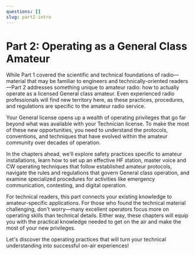 ```yaml
---
questions: []
slug: part2-intro
---
```


# Part 2: Operating as a General Class Amateur

While Part 1 covered the scientific and technical foundations of radio—material that may be familiar to engineers and technically-oriented readers—Part 2 addresses something unique to amateur radio: how to actually operate as a licensed General class amateur. Even experienced radio professionals will find new territory here, as these practices, procedures, and regulations are specific to the amateur radio service.

Your General license opens up a wealth of operating privileges that go far beyond what was available with your Technician license. To make the most of these new opportunities, you need to understand the protocols, conventions, and techniques that have evolved within the amateur community over decades of operation.

In the chapters ahead, we'll explore safety practices specific to amateur installations, learn how to set up an effective HF station, master voice and CW operating techniques that follow established amateur protocols, navigate the rules and regulations that govern General class operation, and examine specialized procedures for activities like emergency communication, contesting, and digital operation.

For technical readers, this part connects your existing knowledge to amateur-specific applications. For those who found the technical material challenging, don't worry—many excellent operators focus more on operating skills than technical details. Either way, these chapters will equip you with the practical knowledge needed to get on the air and make the most of your new privileges.

Let's discover the operating practices that will turn your technical understanding into successful on-air experiences!
